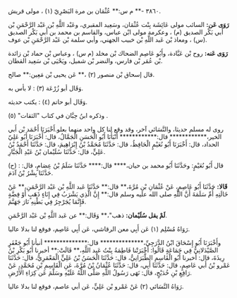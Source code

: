 ٣٨٦٠ -** م س:** عُثْمَان بن مرة البَصْرِيّ (١) ، مولى قريش.

**رَوَى عَن:** السائب مولى عَائِشَة بِنْت عُثْمَان، وسَعِيد المقبري، وعَبْد اللَّهِ بْن عَبْد الرَّحْمَنِ بْن أَبي بَكْر الصديق (م) ، وعكرمة مولى ابْن عباس، والقاسم بن محمد بن أَبي بَكْر الصديق (س) ، ومعاذ بْن عَبد اللَّهِ بْن خبيب الجهني، وأبي سلمة بْن عَبْد الرَّحْمَنِ بْن عوف.

**رَوَى عَنه:** روح بْن عَبَّادة، وأَبُو عَاصِم الضحاك بْن مخلد (م س) ، وعباس بْن حماد بْن زائدة بْن عُمَر بْن فارس، والنضر بْن شميل، ويَحْيَى بْن سَعِيد القطان.

قال إسحاق بْن منصور (٢) ،** عَن يحيى بْن مَعِين:** صالح.

وَقَال أبو زُرْعَة (٣) : لا بأس به.

وَقَال أبو حاتم (٤) : يكتب حديثه.

وذكره ابنُ حِبَّان في كتاب "الثقات" (٥) .

روى له مسلم حديثا، والنَّسَائي آخر، وقد وقع لنا كل واحد منهما بعلو.أَخْبَرَنَا أَحْمَد بْن أَبي الخير،************ قال:************ أَنْبَأَنَا أَبُو الْحَسَنِ الْجَمَّالُ، قال: أَخْبَرَنَا أَبُو عَلِيّ الحداد، قال: أَخْبَرَنَا أَبُو نُعَيْمٍ الْحَافِظُ، قال: حَدَّثَنَا مُحَمَّدُ بْنُ إِبْرَاهِيمَ، قال: حَدَّثَنَا أَحْمَدُ بْنُ عَلِيٍّ، قال: حَدَّثَنَا سُلَيْمان بْنُ عَبْدِ الْجَبَّارِ.

(ح) : قال أَبُو نُعَيْمٍ: وحَدَّثَنَا أَبُو محمد بن حيان،**** قال:**** حَدَّثَنَا سَلَمُ بْنُ عِصَامٍ، قال: حَدَّثَنَا بِشْرُ بْنُ آدَمَ.

**قَالا:** حَدَّثَنَا أَبُو عَاصِمٍ، عَنْ عُثْمَانِ بْنِ مُرَّةَ،** قال:** حَدَّثَنَا عَبد اللَّهِ بْن عَبْد الرَّحْمَنِ،** عَنْ خَالَتِهِ أُمِّ سَلَمَةَ أَنَّ اللَّهِ صلى الله عليه وسلم قال:** إِنَّ الَّذِي يَشْرَبُ فِي إِنَاءٍ ذَهَبٍ أَوْ فِضَّةٍ فَإِنَّمَا يُجَرْجِرُ فِي بَطْنِهِ نَارَ جَهَنَّمَ.

**لَمْ يقل سُلَيْمان:** ذهب"،** وَقَال:** عن عَبد اللَّهِ بْن عَبْد الرَّحْمَنِ.

رَوَاهُ مُسْلِم (١) عَن أَبِي معن الرقاشي، عَن أَبِي عَاصِم، فوقع لنا بدلا عاليا.

وأَخْبَرَنَا أَبُو إِسْحَاقَ ابْنُ الدَّرَجِيِّ،************** قال:************** أنبأنا أَبُو جَعْفَرٍ الصَّيْدَلانِيُّ فِي جَمَاعَةٍ قَالُوا: أَخْبَرَتْنا فَاطِمَةُ بِنْتُ عَبد اللَّهِ،** قَالَتْ:** أخبرنا أَبُو بَكْرِ بْنُ رِيذَةَ، قال: أخبرنا أَبُو الْقَاسِمِ الطَّبَرَانِيُّ، قال: حَدَّثَنَا الْحَسَنُ بْنُ عَلِيٍّ الْمَعْمَرِيُّ، قال: حَدَّثَنَا عَمْرو بْنُ أَبي عَاصِمٍ، قال: حَدَّثَنَا أَبِي، قال: حَدَّثَنَا عُثْمَانُ بْنُ مُرَّةَ، عَنِ الْقَاسِمِ بْنِ مُحَمَّدٍ، عَنْ رَافِعِ بْنِ خُدَيْجٍ، قال: نَهَى رَسُولُ اللَّهِ صَلَّى اللَّهُ عَلَيْهِ وسَلَّمَ عَن كِرَاءِ الأَرْضِ.

رَوَاهُ النَّسَائي (٢) عَنْ عَمْرو بْن عَلِيٍّ، عَن أبي عاصم، فوقع لنا بدلا عاليا.